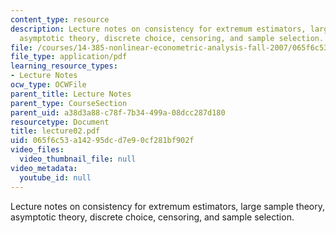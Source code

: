```yaml
---
content_type: resource
description: Lecture notes on consistency for extremum estimators, large sample theory,
  asymptotic theory, discrete choice, censoring, and sample selection.
file: /courses/14-385-nonlinear-econometric-analysis-fall-2007/065f6c53a14295dcd7e90cf281bf902f_lecture02.pdf
file_type: application/pdf
learning_resource_types:
- Lecture Notes
ocw_type: OCWFile
parent_title: Lecture Notes
parent_type: CourseSection
parent_uid: a38d3a88-c78f-7b34-499a-08dcc287d180
resourcetype: Document
title: lecture02.pdf
uid: 065f6c53-a142-95dc-d7e9-0cf281bf902f
video_files:
  video_thumbnail_file: null
video_metadata:
  youtube_id: null
---
```

Lecture notes on consistency for extremum estimators, large sample theory, asymptotic theory, discrete choice, censoring, and sample selection.


